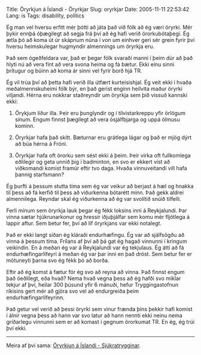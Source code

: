 Title: Öryrkjun á Íslandi - Öryrkjar
Slug: oryrkjar
Date: 2005-11-11 22:53:42
Lang: is
Tags: disability, politics

Ég man vel hversu erfitt mér þótti að játa það við fólk að ég væri öryrki. Mér þykir ennþá óþægilegt að segja frá því að ég hafi verið örorkubótaþegi. Ég ætla þó að koma út úr skápnum núna í von um einhver geri sér grein fyrir því hversu heimskulegar hugmyndir almennings um öryrkja eru.

Það sem ógeðfeldara var, það er þegar fólk svaraði manni í þeim dúr að það hlyti nú að vera fínt að vera svona heima og fá bætur. Ekki einu sinni þrítugur og búinn að koma ár sinni vel fyrir borð hjá TR.

Ég vil trúa því að þetta hafi verið illa útfært kurteisishjal. Ég veit ekki í hvaða meðalmennskuheimi fólk býr, en það gerist enginn heilvita maður öryrki viljandi. Hérna eru nokkrar staðreyndir um öryrkja sem þið vissuð kannski ekki:

1. Örykjum líður illa. Þeir eru þunglyndir og í tilvistarkreppu yfir örlögum sínum. Engum finnst þægilegt að vera ósjálfbjarga og uppá ölmusu kominn.

2. Öryrkjar hafa það skítt. Bæturnar eru grátlega lágar og það er mjög dýrt að búa hérna á Fróni.

3. Öryrkjar hafa oft örorku sem sést ekki á þeim. Þeir virka oft fullkomlega eðlilegir og geta unnið þig í badminton, en svo er ekkert víst að viðkomandi komist framúr eftir tvo daga. Hvaða vinnuveitandi vill hafa þannig starfsmann?

Ég þurfti á þessum stutta tíma sem ég var veikur að berjast á hæl og hnakka til þess að fá kerfið til þess að viðurkenna bótarétt minn. Það gekk aldrei almennilega. Reyndar skal ég viðurkenna að ég var svolítið snúið tilfelli.

Ferli mínum sem öryrkja lauk þegar ég fékk loksins inni á Reykjalundi. Þar vinna sætar hjúkrunarkonur og hressir iðjuþjálfar sem komu mér fljótlega á lappir aftur. Sem betur fer, því að líf öryrkjans var ekki notalegt.

Það er ekki langt síðan ég kláraði endurhæfingu. Ég var að sjálfsögðu að vinna á þessum tíma. Frílans af því að þá gat ég hagað vinnunni í kringum veikindin. En á meðan ég var á Reykjalundi var ég tekjulaus. Ég átti að fá endurhæfingarlífeyri á meðan ég var þar inni en það dróst. Sem betur fer er mötuneyti þarna svo ég fékk þó að borða.

Eftir að ég komst á fætur fór ég svo að reyna að vinna. Það finnst engum það óeðlilegt, eða hvað? Nema hvað vegna þess að ég hafði svo miklar tekjur af því, heilar 300 þúsund yfir 6 mánuði, hefur Tryggingastofnun ríkisins gert mér að gjöra svo vel að endurgreiða þeim endurhæfingarlífeyrinn.

Það getur vel verið að þessi öryrki sem vinur frænda þíns þekkir hafi komist í álnir vegna þess að hann var svo latur að hann nennti ekki neinu nema gríðarlegu vinnunni sem er að komast í gegnum örorkumat TR. En ég, ég trúi því ekki.

---

Meira af því sama: [Öryrkjun á Íslandi - Sjúkratrygginar][1].

[1]: /s/2005/11/sjukratrygginar/